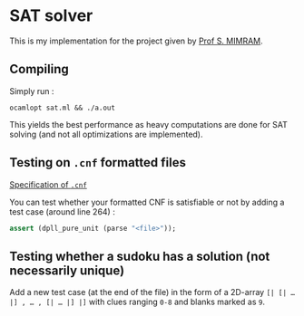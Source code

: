# SAT solver

This is my implementation for the project given by [Prof S. MIMRAM](https://www.lix.polytechnique.fr/Labo/Samuel.Mimram/teaching/INF551/TD/2.sat.html).

## Compiling

Simply run :
```shell
ocamlopt sat.ml && ./a.out
```
This yields the best performance as heavy computations are done for SAT solving (and not all optimizations are implemented).

## Testing on `.cnf` formatted files

[Specification of `.cnf`](https://people.sc.fsu.edu/~jburkardt/data/cnf/cnf.html)

You can test whether your formatted CNF is satisfiable or not by adding a test case (around line 264) :
```ocaml
assert (dpll_pure_unit (parse "<file>"));
```

## Testing whether a sudoku has a solution (not necessarily unique)

Add a new test case (at the end of the file) in the form of a 2D-array `[| [| … |] , … , [| … |] |]` with clues ranging `0-8` and blanks marked as `9`.

